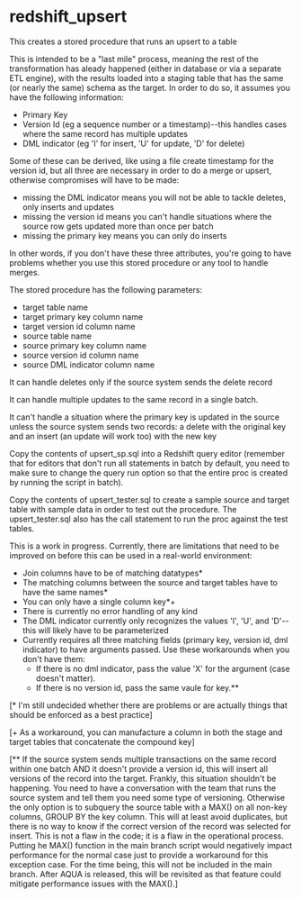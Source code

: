 # redshift_upsert
This creates a stored procedure that runs an upsert to a table

This is intended to be a "last mile" process, meaning the rest of the transformation has aleady happened (either in database or via a separate ETL engine), with the results loaded into a staging table that has the same (or nearly the same) schema as the target. In order to do so, it assumes you have the following information:
  - Primary Key
  - Version Id (eg a sequence number or a timestamp)--this handles cases where the same record has multiple updates
  - DML indicator (eg 'I' for insert, 'U' for update, 'D' for delete)

Some of these can be derived, like using a file create timestamp for the version id, but all three are necessary in order to do a merge or upsert, otherwise compromises will have to be made:
  - missing the DML indicator means you will not be able to tackle deletes, only inserts and updates
  - missing the version id means you can't handle situations where the source row gets updated more than once per batch
  - missing the primary key means you can only do inserts

In other words, if you don't have these three attributes, you're going to have problems whether you use this stored procedure or any tool to handle merges.

The stored procedure has the following parameters:
  - target table name
  - target primary key column name
  - target version id column name
  - source table name
  - source primary key column name
  - source version id column name
  - source DML indicator column name

It can handle deletes only if the source system sends the delete record

It can handle multiple updates to the same record in a single batch.

It can't handle a situation where the primary key is updated in the source unless the source system sends two records: a delete with the original key and an insert (an update will work too) with the new key

Copy the contents of upsert_sp.sql into a Redshift query editor (remember that for editors that don't run all statements in batch by default, you need to make sure to change the query run option so that the entire proc is created by running the script in batch).

Copy the contents of upsert_tester.sql to create a sample source and target table with sample data in order to test out the procedure. The upsert_tester.sql also has the call statement to run the proc against the test tables.


This is a work in progress. Currently, there are limitations that need to be improved on before this can be used in a real-world environment:

- Join columns have to be of matching datatypes*
- The matching columns between the source and target tables have to have the same names*
- You can only have a single column key*+
- There is currently no error handling of any kind
- The DML indicator currently only recognizes the values 'I', 'U', and 'D'--this will likely have to be parameterized
- Currently requires all three matching fields (primary key, version id, dml indicator) to have arguments passed. Use these workarounds when you don't have them:
    - If there is no dml indicator, pass the value 'X' for the argument (case doesn't matter).
    - If there is no version id, pass the same vaule for key.**


[* I'm still undecided whether there are problems or are actually things that should be enforced as a best practice]

[+ As a workaround, you can manufacture a column in both the stage and target tables that concatenate the compound key]

[** If the source system sends multiple transactions on the same record within one batch AND it doesn't provide a version id,
this will insert all versions of the record into the target. Frankly, this situation shouldn't be happening. You need to have a conversation with the team that runs the source system and tell them you need some type of versioning. Otherwise the only option is to subquery the source table with a MAX() on all non-key columns, GROUP BY the key column. This will at least avoid duplicates, but there is no way to know if the correct version of the record was selected for insert. This is not a flaw in the code; it is a flaw in the operational process. Putting he MAX() function in the main branch script would negatively impact performance for the normal case just to provide a workaround for this exception case. For the time being, this will not be included in the main branch. After AQUA is released, this will be revisited as that feature could mitigate performance issues with the MAX().]

